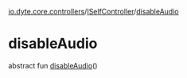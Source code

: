 [io.dyte.core.controllers](../index.md)/[ISelfController](index.md)/[disableAudio](disable-audio.md)

# disableAudio


abstract fun [disableAudio](disable-audio.md)()
